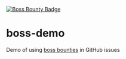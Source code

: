 [![Boss Bounty Badge](https://img.shields.io/endpoint.svg?url=https://api.boss.dev/badge/enabled/kistek/boss-demo&style=popout)](https://www.boss.dev/issues/repo/kistek/boss-demo)

# boss-demo
Demo of using [boss bounties](https://www.boss.dev) in GitHub issues
